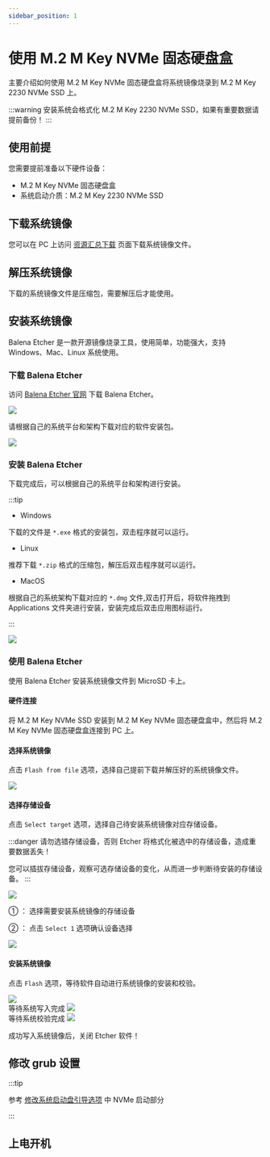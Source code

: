 ```yaml
---
sidebar_position: 1
---
```


# 使用 M.2 M Key NVMe 固态硬盘盒

主要介绍如何使用 M.2 M Key NVMe 固态硬盘盒将系统镜像烧录到 M.2 M Key 2230 NVMe SSD 上。

:::warning
安装系统会格式化 M.2 M Key 2230 NVMe SSD，如果有重要数据请提前备份！
:::

## 使用前提

您需要提前准备以下硬件设备：

- M.2 M Key NVMe 固态硬盘盒
- 系统启动介质：M.2 M Key 2230 NVMe SSD

## 下载系统镜像

您可以在 PC 上访问 [资源汇总下载](../../../download) 页面下载系统镜像文件。

## 解压系统镜像

下载的系统镜像文件是压缩包，需要解压后才能使用。

## 安装系统镜像

Balena Etcher 是一款开源镜像烧录工具，使用简单，功能强大，支持 Windows、Mac、Linux 系统使用。

### 下载 Balena Etcher

访问 [Balena Etcher 官网](https://www.balena.io/etcher/) 下载 Balena Etcher。

<div style={{textAlign: 'center'}}>
<img src="/img/rock4/4d/down-etcher-01.webp" style={{width: '100%', maxWidth: '1200px'}} />
</div>

请根据自己的系统平台和架构下载对应的软件安装包。

<div style={{textAlign: 'center'}}>
<img src="/img/rock4/4d/down-etcher-02.webp" style={{width: '100%', maxWidth: '1200px'}} />
</div>

### 安装 Balena Etcher

下载完成后，可以根据自己的系统平台和架构进行安装。

:::tip

- Windows

下载的文件是 `*.exe` 格式的安装包，双击程序就可以运行。

- Linux

推荐下载 `*.zip` 格式的压缩包，解压后双击程序就可以运行。

- MacOS

根据自己的系统架构下载对应的 `*.dmg` 文件,双击打开后，将软件拖拽到 Applications 文件夹进行安装，安装完成后双击应用图标运行。

:::

<div style={{textAlign: 'center'}}>
  <img src="/img/rock4/4d/down-etcher-00.webp" style={{width: '100%', maxWidth: '1200px'}} />
</div>

### 使用 Balena Etcher

使用 Balena Etcher 安装系统镜像文件到 MicroSD 卡上。

#### 硬件连接

将 M.2 M Key NVMe SSD 安装到 M.2 M Key NVMe 固态硬盘盒中，然后将 M.2 M Key NVMe 固态硬盘盒连接到 PC 上。

#### 选择系统镜像

点击 `Flash from file` 选项，选择自己提前下载并解压好的系统镜像文件。

<div style={{textAlign: 'center'}}>
  <img src="/img/rock4/4d/etcher-01.webp" style={{width: '100%', maxWidth: '1200px'}} />
</div>

#### 选择存储设备

点击 `Select target` 选项，选择自己待安装系统镜像对应存储设备。

:::danger
请勿选错存储设备，否则 Etcher 将格式化被选中的存储设备，造成重要数据丢失！

您可以插拔存储设备，观察可选存储设备的变化，从而进一步判断待安装的存储设备。
:::

<div style={{textAlign: 'center'}}>
  <img src="/img/rock4/4d/etcher-02.webp" style={{width: '100%', maxWidth: '1200px'}} />
</div>

① ： 选择需要安装系统镜像的存储设备

② ： 点击 `Select 1` 选项确认设备选择

<div style={{textAlign: 'center'}}>
  <img src="/img/rock4/4d/etcher-03.webp" style={{width: '100%', maxWidth: '1200px'}} />
</div>

#### 安装系统镜像

点击 `Flash` 选项，等待软件自动进行系统镜像的安装和校验。

<div style={{textAlign: 'center'}}>
  <img src="/img/rock4/4d/etcher-04.webp" style={{width: '100%', maxWidth: '1200px'}} />
</div>

<div style={{textAlign: 'center'}}>
等待系统写入完成
  <img src="/img/rock4/4d/etcher-05.webp" style={{width: '100%', maxWidth: '1200px'}} />
</div>

<div style={{textAlign: 'center'}}>
等待系统校验完成
  <img src="/img/rock4/4d/etcher-07.webp" style={{width: '100%', maxWidth: '1200px'}} />
</div>

成功写入系统镜像后，关闭 Etcher 软件！

## 修改 grub 设置

:::tip

参考 [修改系统启动盘引导选项](../boot_option) 中 NVMe 启动部分

:::

## 上电开机
